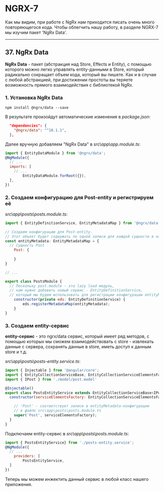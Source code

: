 # NGRX-7

Как мы видим, при работе с NgRx нам приходится писать очень много повторяющегося кода. Чтобы облегчить нашу работу, в разделе NGRX-7 мы изучим пакет 'NgRx Data'.

---

## 37. NgRx Data

**NgRx Data** - пакет (абстракция над Store, Effects и Entity), с помощью которого можно легко управлять entity-данными в Store, который радикально сокращает объем кода, который вы пишете. Как и в случае с любой абстракцией, при достижении простоты вы теряете возможность прямого взаимодействия с библиотекой NgRx.

### 1. Установка NgRx Data

`npm install @ngrx/data --save`   
 
В результате произойдут автоматические изменения в *package.json*:
```json
  "dependencies": {
    "@ngrx/data": "^10.1.1",
  },
```

Далее вручную добавляем "NgRx Data" в *src\app\app.module.ts*:
```js
import { EntityDataModule } from '@ngrx/data';
@NgModule({
  // ...
  imports: [
    // ...
		EntityDataModule.forRoot({}),
  ],
})
```

### 2. Создаем конфигурацию для Post-entity и регистрируем её

*src\app\posts\posts.module.ts*:
```js
import { EntityDefinitionService, EntityMetadataMap } from '@ngrx/data';

// Создаем конфигурацию для Post-entity.
// Этот объект будет содержать по одной записи для каждой сущности в нашем приложении
const entityMetadata: EntityMetadataMap = {
  // Сущность Post
	Post: {
		
	}
}

// ...

export class PostsModule {
  // Поскольку post.module - это lazy load модуль, 
  // нам нужно добавить новый сервис - EntityDefinitionService, 
  // который мы будем использовать для регистрации конфигурации entityMetadata 
	constructor(private eds: EntityDefinitionService) {
		eds.registerMetadataMap(entityMetadata);
	}
}
```

### 3. Создаем entity-сервис

**entity-сервис** - это ngrx/data сервис, который имеет ряд методов, с помощью которых мы сможем взаимодействовать с store - извлекать данные с сервера, сохранять данные в store, иметь доступ к данным store и т.д.

*src\app\posts\posts-entity.service.ts*:
```js
import { Injectable } from '@angular/core';
import { EntityCollectionServiceBase, EntityCollectionServiceElementsFactory } from '@ngrx/data';
import { IPost } from './model/post.model'

@Injectable()
export class PostsEntityService extends EntityCollectionServiceBase<IPost> {
  constructor(serviceElementsFactory: EntityCollectionServiceElementsFactory) {

    // 'Post' - соответствует записи в entityMetadata-конфигурации
    // в файле src\app\posts\posts.module.ts
    super('Post', serviceElementsFactory);
  }
}
```

Подключаем entity-сервис в *src\app\posts\posts.module.ts*:
```js
import { PostsEntityService} from './posts-entity.service';
@NgModule({
  // ...
	providers: [
		PostsEntityService,
  ]
})
```

Теперь мы можем инжектить данный сервис в любой класс нашего приложения.